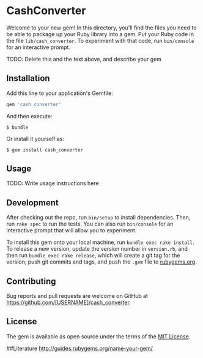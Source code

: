 # CashConverter

Welcome to your new gem! In this directory, you'll find the files you need to be able to package up your Ruby library into a gem. Put your Ruby code in the file `lib/cash_converter`. To experiment with that code, run `bin/console` for an interactive prompt.

TODO: Delete this and the text above, and describe your gem

## Installation

Add this line to your application's Gemfile:

```ruby
gem 'cash_converter'
```

And then execute:

    $ bundle

Or install it yourself as:

    $ gem install cash_converter

## Usage

TODO: Write usage instructions here

## Development

After checking out the repo, run `bin/setup` to install dependencies. Then, run `rake spec` to run the tests. You can also run `bin/console` for an interactive prompt that will allow you to experiment.

To install this gem onto your local machine, run `bundle exec rake install`. To release a new version, update the version number in `version.rb`, and then run `bundle exec rake release`, which will create a git tag for the version, push git commits and tags, and push the `.gem` file to [rubygems.org](https://rubygems.org).

## Contributing

Bug reports and pull requests are welcome on GitHub at https://github.com/[USERNAME]/cash_converter.


## License

The gem is available as open source under the terms of the [MIT License](http://opensource.org/licenses/MIT).

##Literature
http://guides.rubygems.org/name-your-gem/